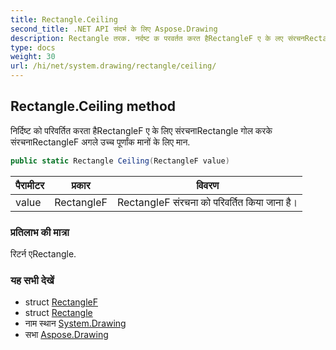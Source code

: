 ```yaml
---
title: Rectangle.Ceiling
second_title: .NET API संदर्भ के लिए Aspose.Drawing
description: Rectangle तरक. नर्दष्ट क परवर्तत करत हैRectangleF ए के लए संरचनRectangle गल करके संरचनRectangleF अगले उच्च पूर्णंक मनं के लए मन.
type: docs
weight: 30
url: /hi/net/system.drawing/rectangle/ceiling/
---
```

## Rectangle.Ceiling method

निर्दिष्ट को परिवर्तित करता हैRectangleF ए के लिए संरचनाRectangle गोल करके संरचनाRectangleF अगले उच्च पूर्णांक मानों के लिए मान.

```csharp
public static Rectangle Ceiling(RectangleF value)
```

| पैरामीटर | प्रकार | विवरण |
| --- | --- | --- |
| value | RectangleF | RectangleF संरचना को परिवर्तित किया जाना है। |

### प्रतिलाभ की मात्रा

रिटर्न एRectangle.

### यह सभी देखें

* struct [RectangleF](../../rectanglef/)
* struct [Rectangle](../)
* नाम स्थान [System.Drawing](../../rectangle/)
* सभा [Aspose.Drawing](../../../)


